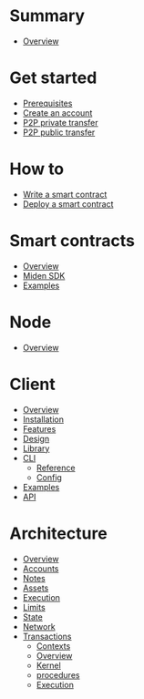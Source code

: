 # Summary

- [Overview](miden-base/index.md)

# Get started

- [Prerequisites](miden-client/get-started/prerequisites.md)
- [Create an account](miden-client/get-started/create-account-use-faucet.md)
- [P2P private transfer](miden-client/get-started/p2p-private.md)
- [P2P public transfer](miden-client/get-started/p2p-public.md)

# How to

- [Write a smart contract]()
- [Deploy a smart contract]()

# Smart contracts

- [Overview]()
- [Miden SDK]()
- [Examples]()

# Node

- [Overview](miden-node/index.md)
 
# Client
 
- [Overview](miden-client/index.md)
- [Installation](miden-client/install-and-run.md)
- [Features](miden-client/features.md)
- [Design](miden-client/design.md)
- [Library](miden-client/library.md)
- [CLI]()
    * [Reference](miden-client/cli-reference.md)
    * [Config](miden-client/cli-config.md)
- [Examples](miden-client/examples.md)
- [API](miden-client/api-docs.md)

# Architecture

- [Overview](miden-base/architecture/overview.md)
- [Accounts](miden-base/architecture/accounts.md)
- [Notes](miden-base/architecture/notes.md)
- [Assets](miden-base/architecture/assets.md)
- [Execution](miden-base/architecture/execution.md)
- [Limits](miden-base/architecture/limits.md)
- [State](miden-base/architecture/state.md)
- [Network](miden-base/network/network.md)
- [Transactions]()
    * [Contexts](miden-base/architecture/transactions/contexts.md)
    * [Overview](miden-base/architecture/transactions/overview.md)
    * [Kernel](miden-base/architecture/transactions/kernel.md)
    * [procedures](miden-base/architecture/transactions/procedures.md)
    * [Execution](miden-base/architecture/transactions/execution.md)
